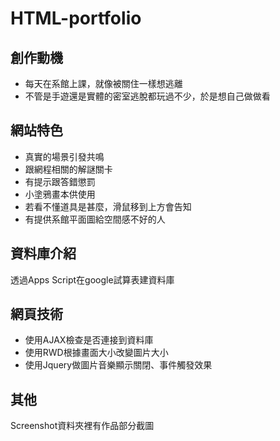 # HTML-portfolio

## 創作動機
- 每天在系館上課，就像被關住一樣想逃離
- 不管是手遊還是實體的密室逃脫都玩過不少，於是想自己做做看

## 網站特色
- 真實的場景引發共鳴
- 跟網程相關的解謎關卡
- 有提示跟答錯懲罰
- 小塗鴉畫本供使用
- 若看不懂道具是甚麼，滑鼠移到上方會告知
- 有提供系館平面圖給空間感不好的人

## 資料庫介紹
透過Apps Script在google試算表建資料庫

## 網頁技術
- 使用AJAX檢查是否連接到資料庫
- 使用RWD根據畫面大小改變圖片大小
- 使用Jquery做圖片音樂顯示關閉、事件觸發效果

## 其他
Screenshot資料夾裡有作品部分截圖
